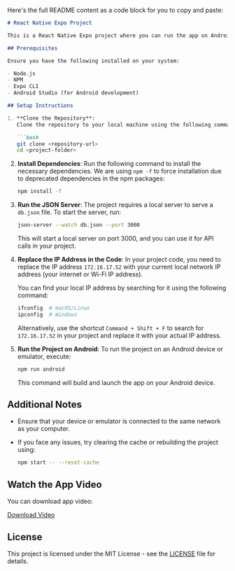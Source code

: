 
Here's the full README content as a code block for you to copy and paste:

```markdown
# React Native Expo Project

This is a React Native Expo project where you can run the app on Android and set up a local server to serve a `db.json` file.

## Prerequisites

Ensure you have the following installed on your system:

- Node.js
- NPM
- Expo CLI
- Android Studio (for Android development)

## Setup Instructions

1. **Clone the Repository**:
   Clone the repository to your local machine using the following command:

   ```bash
   git clone <repository-url>
   cd <project-folder>
   ```

2. **Install Dependencies**:
   Run the following command to install the necessary dependencies. We are using `npm -f` to force installation due to deprecated dependencies in the npm packages:

   ```bash
   npm install -f
   ```

3. **Run the JSON Server**:
   The project requires a local server to serve a `db.json` file. To start the server, run:

   ```bash
   json-server --watch db.json --port 3000
   ```

   This will start a local server on port 3000, and you can use it for API calls in your project.

4. **Replace the IP Address in the Code**:
   In your project code, you need to replace the IP address `172.16.17.52` with your current local network IP address (your internet or Wi-Fi IP address).

   You can find your local IP address by searching for it using the following command:

   ```bash
   ifconfig  # macOS/Linux
   ipconfig  # Windows
   ```

   Alternatively, use the shortcut `Command + Shift + F` to search for `172.16.17.52` in your project and replace it with your actual IP address.

5. **Run the Project on Android**:
   To run the project on an Android device or emulator, execute:

   ```bash
   npm run android
   ```

   This command will build and launch the app on your Android device.

## Additional Notes

- Ensure that your device or emulator is connected to the same network as your computer.
- If you face any issues, try clearing the cache or rebuilding the project using:

  ```bash
  npm start -- --reset-cache
  ```
## Watch the App Video

You can download app video:

[Download Video](ExpoRouter.mov)

## License

This project is licensed under the MIT License - see the [LICENSE](LICENSE) file for details.

